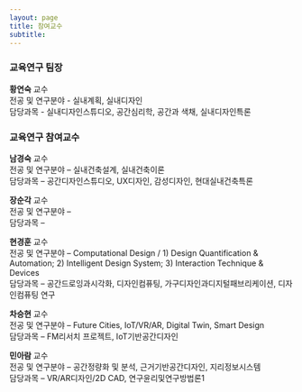 ```yaml
---
layout: page
title: 참여교수
subtitle:
---
```


### 교육연구 팀장
**황연숙** 교수<br> 
전공 및 연구분야 - 실내계획, 실내디자인<br> 
담당과목 - 실내디자인스튜디오, 공간심리학, 공간과 색채, 실내디자인특론<br>


### 교육연구 참여교수
**남경숙** 교수<br>
전공 및 연구분야 – 실내건축설계, 실내건축이론<br>
담당과목 – 공간디자인스튜디오, UX디자인, 감성디자인, 현대실내건축특론<br>

**장순각** 교수<br>
전공 및 연구분야 –<br> 
담당과목 –<br> 

**현경훈** 교수<br>
전공 및 연구분야 – Computational Design / 1) Design Quantification & Automation; 2) Intelligent Design System; 3) Interaction Technique & Devices<br>
담당과목 – 공간드로잉과시각화, 디자인컴퓨팅, 가구디자인과디지털패브리케이션, 디자인컴퓨팅 연구<br> 

**차승현** 교수<br>
전공 및 연구분야 – Future Cities, IoT/VR/AR, Digital Twin, Smart Design<br>
담당과목 – FM리서치 프로젝트, IoT기반공간디자인<br>

**민아람** 교수<br>
전공 및 연구분야 – 공간정량화 및 분석, 근거기반공간디자인, 지리정보시스템<br>
담당과목 – VR/AR디자인/2D CAD, 연구윤리및연구방법론1<br>
